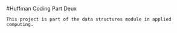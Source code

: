 #Huffman Coding Part Deux

`This project is part of the data structures module in applied computing.`



